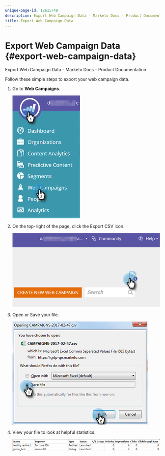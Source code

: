 ```yaml
---
unique-page-id: 12615749
description: Export Web Campaign Data - Marketo Docs - Product Documentation
title: Export Web Campaign Data
---
```


# Export Web Campaign Data {#export-web-campaign-data}

Export Web Campaign Data - Marketo Docs - Product Documentation

Follow these simple steps to export your web campaign data.

1. Go to **Web Campaigns**.

   ![](assets/one-2.png)

1. On the top-right of the page, click the Export CSV icon.

   ![](assets/two-2.png)

1. Open or Save your file.

   ![](assets/three-2.png)

1. View your file to look at helpful statistics.

   ![](assets/four-1.png)

